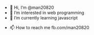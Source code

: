 - 👋 Hi, I’m @man20820
- 👀 I’m interested in web programming
- 🌱 I’m currently learning javascript
<!--- 💞️ I’m looking to collaborate on ... --->
- 📫 How to reach me fb.com/man20820

<!---
man20820/man20820 is a ✨ special ✨ repository because its `README.md` (this file) appears on your GitHub profile.
You can click the Preview link to take a look at your changes.
--->
